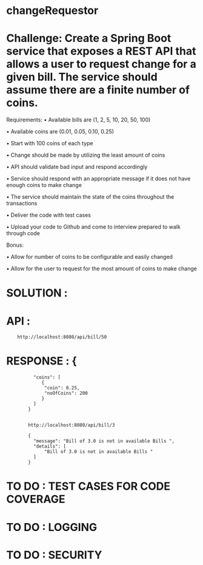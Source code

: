 # changeRequestor

# Challenge: Create a Spring Boot service that exposes a REST API that allows a user to request change for a given bill. The service should assume there are a finite number of coins. 

Requirements:
• Available bills are (1, 2, 5, 10, 20, 50, 100)

• Available coins are (0.01, 0.05, 0.10, 0.25)

• Start with 100 coins of each type

• Change should be made by utilizing the least amount of coins

• API should validate bad input and respond accordingly

• Service should respond with an appropriate message if it does not have enough coins to make change

• The service should maintain the state of the coins throughout the transactions

• Deliver the code with test cases

• Upload your code to Github and come to interview prepared to walk through code

Bonus:

• Allow for number of coins to be configurable and easily changed

• Allow for the user to request for the most amount of coins to make change


# SOLUTION :

 # API : 
        http://localhost:8080/api/bill/50
 
 # RESPONSE : {
              "coins": [
                 {
                  "coin": 0.25,
                  "noOfCoins": 200
                 }
              ]
            }
            
            
            http://localhost:8080/api/bill/3
            
            {
              "message": "Bill of 3.0 is not in available Bills ",
              "details": [
                  "Bill of 3.0 is not in available Bills "
              ]
            }



# TO DO : TEST CASES FOR CODE COVERAGE
# TO DO : LOGGING
# TO DO : SECURITY
